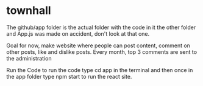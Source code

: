 # townhall

The github/app folder is the actual folder with the code in it
the other folder and App.js was made on accident, don't look at that one.

Goal for now, make website where people can post content, comment on other posts, like and dislike posts.
Every month, top 3 comments are sent to the administration

Run the Code
to run the code type cd app in the terminal and then once in the app folder type npm start to run the react site.
